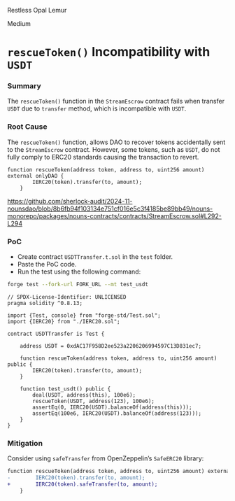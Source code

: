 Restless Opal Lemur

Medium

# `rescueToken()` Incompatibility with `USDT`

### Summary

The `rescueToken()` function in the `StreamEscrow` contract fails when transfer `USDT` due to `transfer` method, which is incompatible with `USDT`.

### Root Cause

The `rescueToken()` function, allows DAO to recover tokens accidentally sent to the `StreamEscrow` contract. However, some tokens, such as `USDT`, do not fully comply to ERC20 standards causing the transaction to revert.
```solidity
function rescueToken(address token, address to, uint256 amount) external onlyDAO {
        IERC20(token).transfer(to, amount);
    }
```
https://github.com/sherlock-audit/2024-11-nounsdao/blob/8b6fb94f103134e751cf016e5c3f4185be89bb49/nouns-monorepo/packages/nouns-contracts/contracts/StreamEscrow.sol#L292-L294

### PoC
- Create contract `USDTTransfer.t.sol` in the `test` folder.
- Paste the PoC code.
- Run the test using the following command:
```bash
forge test --fork-url FORK_URL --mt test_usdt
```
```solidity
// SPDX-License-Identifier: UNLICENSED
pragma solidity ^0.8.13;

import {Test, console} from "forge-std/Test.sol";
import {IERC20} from "./IERC20.sol";

contract USDTTransfer is Test {

    address USDT = 0xdAC17F958D2ee523a2206206994597C13D831ec7;

    function rescueToken(address token, address to, uint256 amount) public {
        IERC20(token).transfer(to, amount);
    }

    function test_usdt() public {
        deal(USDT, address(this), 100e6);
        rescueToken(USDT, address(123), 100e6);
        assertEq(0, IERC20(USDT).balanceOf(address(this)));
        assertEq(100e6, IERC20(USDT).balanceOf(address(123)));
    }
}
```

### Mitigation
Consider using `safeTransfer` from OpenZeppelin’s `SafeERC20` library:
```diff
function rescueToken(address token, address to, uint256 amount) external onlyDAO {
-        IERC20(token).transfer(to, amount);
+        IERC20(token).safeTransfer(to, amount);
    }
```    